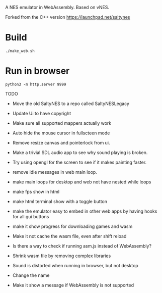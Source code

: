 
A NES emulator in WebAssembly. Based on vNES.

Forked from the C++ version https://launchpad.net/saltynes

# Build
```
./make_web.sh
```

# Run in browser
```
python3 -m http.server 9999
```

TODO
* Move the old SaltyNES to a repo called SaltyNESLegacy
* Update Ui to have copyright
* Make sure all supported mappers actually work
* Auto hide the mouse cursor in fullscteen mode
* Remove resize canvas and pointerlock from ui.
* Make a trivial SDL audio app to see why sound playing is broken.
* Try using opengl for the screen to see if it makes painting faster.
* remove idle messages in web main loop.
* make main loops for desktop and web not have nested while loops
* make fps show in html
* make html terminal show with a toggle button
* make the emulator easy to embed in other web apps by having hooks for all gui buttons
* make it show progress for downloading games and wasm

* Make it not cache the wasm file, even after shift reload
* Is there a way to check if running asm.js instead of WebAssembly?
* Shrink wasm file by removing complex libraries
* Sound is distorted when running in browser, but not desktop
* Change the name
* Make it show a message if WebAssembly is not supported
